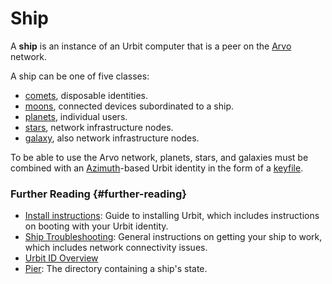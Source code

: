 # Ship

A **ship** is an instance of an Urbit computer that is a peer on the [Arvo](arvo.md) network.

A ship can be one of five classes:

- [comets](comet.md), disposable identities.
- [moons](moon.md), connected devices subordinated to a ship.
- [planets](planet.md), individual users.
- [stars](star.md), network infrastructure nodes.
- [galaxy](galaxy.md), also network infrastructure nodes.

To be able to use the Arvo network, planets, stars, and galaxies must be combined with an [Azimuth](azimuth.md)-based Urbit identity in the form of a [keyfile](keyfile.md).

### Further Reading {#further-reading}

- [Install instructions](../manual/getting-started): Guide to installing Urbit, which includes instructions on booting with your Urbit identity.
- [Ship Troubleshooting](https://urbit.org/using/os/ship-troubleshooting): General instructions on getting your ship to work, which includes network connectivity issues.
- [Urbit ID Overview](https://urbit.org/overview/urbit-id)
- [Pier](pier.md): The directory containing a ship's state.

